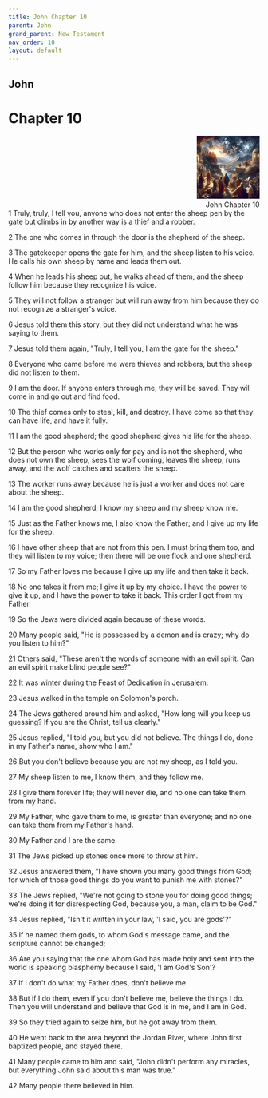 ```yaml
---
title: John Chapter 10
parent: John
grand_parent: New Testament
nav_order: 10
layout: default
---
```


## John

# Chapter 10

<div style="clear: both; text-align: right;">
    <img src="/assets/Image/John/500/10.jpg" alt="John Chapter 10" class="chapter-image" style="max-width: 25%; height: auto;"/>
    <figcaption style="font-size: 14px;">John Chapter 10</figcaption>
</div>
1 Truly, truly, I tell you, anyone who does not enter the sheep pen by the gate but climbs in by another way is a thief and a robber.

2 The one who comes in through the door is the shepherd of the sheep.

3 The gatekeeper opens the gate for him, and the sheep listen to his voice. He calls his own sheep by name and leads them out.

4 When he leads his sheep out, he walks ahead of them, and the sheep follow him because they recognize his voice.

5 They will not follow a stranger but will run away from him because they do not recognize a stranger's voice.

6 Jesus told them this story, but they did not understand what he was saying to them.

7 Jesus told them again, "Truly, I tell you, I am the gate for the sheep."

8 Everyone who came before me were thieves and robbers, but the sheep did not listen to them.

9 I am the door. If anyone enters through me, they will be saved. They will come in and go out and find food.

10 The thief comes only to steal, kill, and destroy. I have come so that they can have life, and have it fully.

11 I am the good shepherd; the good shepherd gives his life for the sheep.

12 But the person who works only for pay and is not the shepherd, who does not own the sheep, sees the wolf coming, leaves the sheep, runs away, and the wolf catches and scatters the sheep.

13 The worker runs away because he is just a worker and does not care about the sheep.

14 I am the good shepherd; I know my sheep and my sheep know me.

15 Just as the Father knows me, I also know the Father; and I give up my life for the sheep.

16 I have other sheep that are not from this pen. I must bring them too, and they will listen to my voice; then there will be one flock and one shepherd.

17 So my Father loves me because I give up my life and then take it back.

18 No one takes it from me; I give it up by my choice. I have the power to give it up, and I have the power to take it back. This order I got from my Father.

19 So the Jews were divided again because of these words.

20 Many people said, "He is possessed by a demon and is crazy; why do you listen to him?"

21 Others said, "These aren't the words of someone with an evil spirit. Can an evil spirit make blind people see?"

22 It was winter during the Feast of Dedication in Jerusalem.

23 Jesus walked in the temple on Solomon's porch.

24 The Jews gathered around him and asked, "How long will you keep us guessing? If you are the Christ, tell us clearly."

25 Jesus replied, "I told you, but you did not believe. The things I do, done in my Father's name, show who I am."

26 But you don't believe because you are not my sheep, as I told you.

27 My sheep listen to me, I know them, and they follow me.

28 I give them forever life; they will never die, and no one can take them from my hand.

29 My Father, who gave them to me, is greater than everyone; and no one can take them from my Father's hand.

30 My Father and I are the same.

31 The Jews picked up stones once more to throw at him.

32 Jesus answered them, "I have shown you many good things from God; for which of those good things do you want to punish me with stones?"

33 The Jews replied, "We're not going to stone you for doing good things; we're doing it for disrespecting God, because you, a man, claim to be God."

34 Jesus replied, "Isn't it written in your law, 'I said, you are gods'?"

35 If he named them gods, to whom God's message came, and the scripture cannot be changed;

36 Are you saying that the one whom God has made holy and sent into the world is speaking blasphemy because I said, 'I am God's Son'?

37 If I don't do what my Father does, don't believe me.

38 But if I do them, even if you don't believe me, believe the things I do. Then you will understand and believe that God is in me, and I am in God.

39 So they tried again to seize him, but he got away from them.

40 He went back to the area beyond the Jordan River, where John first baptized people, and stayed there.

41 Many people came to him and said, "John didn't perform any miracles, but everything John said about this man was true."

42 Many people there believed in him.


